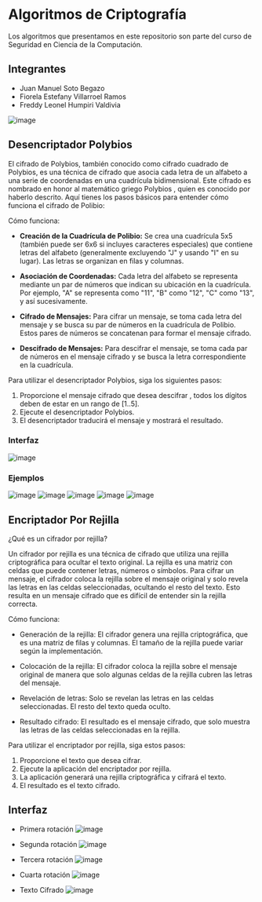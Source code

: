 # Algoritmos de Criptografía

Los algoritmos que presentamos en este repositorio son parte del curso de Seguridad en Ciencia de la Computación.

## Integrantes

- Juan Manuel Soto Begazo
- Fiorela Estefany Villarroel Ramos
- Freddy Leonel Humpiri Valdivia

![image](https://github.com/MJSoto123/Seguridad_Criptografia/assets/79772873/28557be3-eb8e-4ff6-ad90-e5320494dc36)

## Desencriptador Polybios
El cifrado de Polybios, también conocido como cifrado cuadrado de Polybios, es una técnica de cifrado que asocia cada letra de un alfabeto a una serie de coordenadas en una cuadrícula bidimensional. Este cifrado es nombrado en honor al matemático griego Polybios , quien es conocido por haberlo descrito.
Aquí tienes los pasos básicos para entender cómo funciona el cifrado de Polibio:

Cómo funciona:

- **Creación de la Cuadrícula de Polibio:** Se crea una cuadrícula 5x5 (también puede ser 6x6 si incluyes caracteres especiales) que contiene letras del alfabeto (generalmente excluyendo "J" y usando "I" en su lugar). Las letras se organizan en filas y columnas.

- **Asociación de Coordenadas:** Cada letra del alfabeto se representa mediante un par de números que indican su ubicación en la cuadrícula. Por ejemplo, "A" se representa como "11", "B" como "12", "C" como "13", y así sucesivamente.
  
- **Cifrado de Mensajes:** Para cifrar un mensaje, se toma cada letra del mensaje y se busca su par de números en la cuadrícula de Polibio. Estos pares de números se concatenan para formar el mensaje cifrado.

- **Descifrado de Mensajes:** Para descifrar el mensaje, se toma cada par de números en el mensaje cifrado y se busca la letra correspondiente en la cuadrícula.

Para utilizar el desencriptador Polybios, siga los siguientes pasos:

1. Proporcione el mensaje cifrado que desea descifrar , todos los dígitos deben de estar en un rango de [1..5].
2. Ejecute el desencriptador Polybios.
3. El desencriptador traducirá el mensaje y mostrará el resultado.

### Interfaz 

![image](https://github.com/MJSoto123/Seguridad_Criptografia/assets/79772873/a99ed249-faba-42ea-8217-ba0c068c2589)

### Ejemplos

![image](https://github.com/MJSoto123/Seguridad_Criptografia/assets/79772873/f232026e-f9b1-4e52-aebe-62b83e7b3f58)
![image](https://github.com/MJSoto123/Seguridad_Criptografia/assets/79772873/c9d86b4a-d7d6-4bc7-a884-d358d738f15d)
![image](https://github.com/MJSoto123/Seguridad_Criptografia/assets/79772873/daff8d9a-e672-4476-9f64-757d4f5bbc53)
![image](https://github.com/MJSoto123/Seguridad_Criptografia/assets/79772873/0de868f9-e3a1-426b-88dd-90c4532c75b5)
![image](https://github.com/MJSoto123/Seguridad_Criptografia/assets/79772873/287427f7-ad61-4bdb-8078-9d7be51ca066)


## Encriptador Por Rejilla

¿Qué es un cifrador por rejilla?

Un cifrador por rejilla es una técnica de cifrado que utiliza una rejilla criptográfica para ocultar el texto original. La rejilla es una matriz con celdas que puede contener letras, números o símbolos. Para cifrar un mensaje, el cifrador coloca la rejilla sobre el mensaje original y solo revela las letras en las celdas seleccionadas, ocultando el resto del texto. Esto resulta en un mensaje cifrado que es difícil de entender sin la rejilla correcta.

Cómo funciona:

- Generación de la rejilla: El cifrador genera una rejilla criptográfica, que es una matriz de filas y columnas. El tamaño de la rejilla puede variar según la implementación.

- Colocación de la rejilla: El cifrador coloca la rejilla sobre el mensaje original de manera que solo algunas celdas de la rejilla cubren las letras del mensaje.

- Revelación de letras: Solo se revelan las letras en las celdas seleccionadas. El resto del texto queda oculto.

- Resultado cifrado: El resultado es el mensaje cifrado, que solo muestra las letras de las celdas seleccionadas en la rejilla.

Para utilizar el encriptador por rejilla, siga estos pasos:

1. Proporcione el texto que desea cifrar.
2. Ejecute la aplicación del encriptador por rejilla.
3. La aplicación generará una rejilla criptográfica y cifrará el texto.
4. El resultado es el texto cifrado.

## Interfaz
- Primera rotación
![image](https://github.com/MJSoto123/Seguridad_Criptografia/assets/79772873/4b181a76-29de-4f28-83ac-a50702cd114e)

- Segunda rotación
![image](https://github.com/MJSoto123/Seguridad_Criptografia/assets/79772873/09cafd94-bbee-40c5-95ce-bcedcdf55cc6)

- Tercera rotación
![image](https://github.com/MJSoto123/Seguridad_Criptografia/assets/79772873/3c01fa9a-bc4c-4bfa-9126-77c373a6bda3)

- Cuarta rotación 
![image](https://github.com/MJSoto123/Seguridad_Criptografia/assets/79772873/5b0faa40-6516-4801-8d68-446d5fa18555)

- Texto Cifrado
![image](https://github.com/MJSoto123/Seguridad_Criptografia/assets/79772873/585dcdd0-b93f-44a7-a624-ec3dca3f793a)



